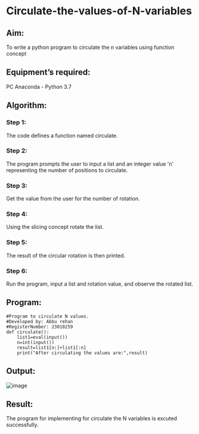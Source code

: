 # Circulate-the-values-of-N-variables
## Aim:
To write a python program to circulate the n variables using function concept
## Equipment’s required:
PC
Anaconda - Python 3.7
## Algorithm: 
### Step 1: 
The code defines a function named circulate.
### Step 2:
The program prompts the user to input a list and an integer value 'n' representing the number of positions to circulate.
### Step 3: 
Get the value from the user for the number of rotation.
### Step 4: 
Using the slicing concept rotate the list.
### Step 5: 
The result of the circular rotation is then printed.
### Step 6: 
Run the program, input a list and rotation value, and observe the rotated list.

## Program:
```
#Program to circulate N values.
#Developed by: Abbu rehan
#RegisterNumber: 23010259
def circulate():
    list1=eval(input())
    n=int(input())
    result=list1[n:]+list1[:n]
    print("After circulating the values are:",result)
```
## Output:
![image](https://github.com/Abburehan/Circulate-the-values-of-N-variables/assets/138849336/89a1c45b-8259-4e14-a878-c58641e1f687)

## Result:
The program for implementing for circulate the N variables is excuted successfully.
